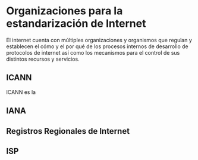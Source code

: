 # Organizaciones para la estandarización de Internet

El internet cuenta con múltiples organizaciones y organismos que regulan y establecen el cómo y el por qué de los procesos internos de desarrollo de protocolos de internet así como los mecanismos para el control de sus distintos recursos y servicios.

## ICANN

ICANN es la 

## IANA

## Registros Regionales de Internet

## ISP